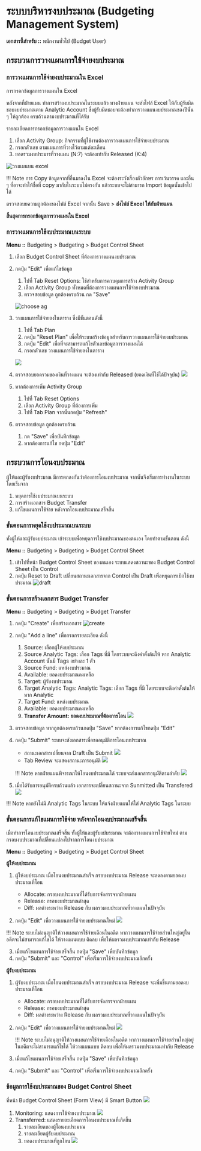 # ระบบบริหารงบประมาณ (Budgeting Management System)

**เอกสารนี้สำหรับ ::** พนักงานทั่วไป (Budget User)

## กระบวนการวางแผนการใช้จ่ายงบประมาณ

### การวางแผนการใช้จ่ายงบประมาณใน Excel
การกรอกข้อมูลการวางแผนใน Excel

หลังจากที่ฝ่ายแผน ทำการสร้างงบประมาณในระบบแล้ว ทางฝ่ายแผน จะส่งไฟล์ Excel ให้กับผู้รับผิดชอบงบประมาณตาม Analytic Account ซึ่งผู้รับผิดชอบจะต้องทำการวางแผนงบประมาณของปีนั้น ๆ ให้ถูกต้อง ครบถ้วนตามงบประมาณที่ได้รับ

รายละเอียดการกรอกข้อมูลการวางแผนใน Excel

1. เลือก Activity Group: กิจกรรมที่ผู้ใช้งานต้องการวางแผนการใช้จ่ายงบประมาณ
2. กรอกตัวเลข ตามแผนการที่วางไว้ตามแต่ละเดือน 
3. ยอดรวมงบประมารที่วางแผน (N:7) จะต้องเท่ากับ Released (K:4)

![วางแผนบน excel](img/3_phasing_plan/excel_plan.png)

!!! Note 
    การ Copy ข้อมูลจากที่อื่นมาลงใน Excel จะต้องระวังเรื่องตัวอักษร การเว้นวรรค และอื่น ๆ ที่อาจะทำให้ชื่อที่ copy มากับในระบบไม่ตรงกัน แล้วระบบจะไม่สามารถ Import ข้อมูลนั้นเข้าไปได้

ตรวจสอบยความถูกต้องของไฟล์ Excel จากนั้น Save > **ส่งไฟล์ Excel ให้กับฝ่ายแผน**

**สิ้นสุดการกรอกข้อมูลการวางแผนใน Excel**

### การวางแผนการใช้งบประมาณบนระบบ

**Menu ::** Budgeting > Budgeting > Budget Control Sheet

1. เลือก Budget Control Sheet ที่ต้องการวางแผนงบประมาณ
2. กดปุ่ม "Edit" เพื่อแก้ไขข้อมูล
    1. ไปที่ Tab Reset Options: ใช้สำหรับการควบคุมการสร้าง Activity Group
    2. เลือก Activity Group ทั้งหมดที่ต้องการวางแผนการใช้จ่ายงบประมาณ
    3. ตรวจสอบข้อมูล ถูกต้องครบถ้วน กด "Save"

    ![choose ag](img/3_phasing_plan/reset_option.png)

3. วางแผนการใช้จ่ายลงในตาราง ซึ่งมีขั้นตอนดังนี้
    1. ไปที่ Tab Plan
    2. กดปุ่ม "Reset Plan" เพื่อให้ระบบสร้างข้อมูลสำหรับการวางแผนการใช้จ่ายงบประมาณ
    3. กดปุ่ม "Edit" เพื่อที่จะสามารถแก้ไขตัวเลขข้อมูลการวางแผนได้
    4. กรอกตัวเลข วางแผนการใช้จ่ายลงในตาราง

    ![](img/3_phasing_plan/phasing.png)

4. ตรวจสอบยอดรวมของเงินที่วางแผน จะต้องเท่ากับ Released (ยอดเงินที่ใช้ได้ปัจจุบัน)
    ![](img/3_phasing_plan/release_amount.png)

5. หากต้องการเพิ่ม Activity Group
    1. ไปที่ Tab Reset Options
    2. เลือก Activity Group ที่ต้องการเพิ่ม
    3. ไปที่ Tab Plan จากนั้นกดปุ่ม "Refresh"

6. ตรวจสอบข้อมูล ถูกต้องครบถ้วน 
    1. กด "Save" เพื่อบันทึกข้อมูล
    2. หากต้องการแก้ไข กดปุ่ม "Edit"

## กระบวนการโอนงบประมาณ

ผู้ให้และผู้รับงบประมาณ มีการตกลงกันว่าต้องการโอนงบประมาณ จากนั้นจึงเริ่มการทำงานในระบบ โดยเริ่มจาก

1. หยุดการใช้งบประมาณบนระบบ
2. การสร้างเอกสาร Budget Transfer
3. แก้ไขแผนการใช้จ่าย หลังจากโอนงบประมาณเสร็จสิ้น

### ขั้นตอนการหยุดใช้งบประมาณบนระบบ

ทั้งผู้ให้และผู้รับงบประมาณ เข้าระบบเพื่อหยุดการใช้งบประมาณของตนเอง โดยทำตามขั้นตอน ดังนี้

**Menu ::** Budgeting > Budgeting > Budget Control Sheet

1. เข้าไปที่หน้า Budget Control Sheet ของตนเอง ระบบแสดงสถานะของ Budget Control Sheet เป็น Control
2. กดปุ่ม Reset to Draft เปลี่ยนสถานะเอกสารจาก Control เป็น Draft เพื่อหยุดการเบิกใช้งบประมาณ
    ![draft](img/5_budget_transfer/draft.png)

### ขั้นตอนการสร้างเอกสาร Budget Transfer

**Menu ::** Budgeting > Budgeting > Budget Transfer

1. กดปุ่ม "Create" เพื่อสร้างเอกสาร
    ![create](img/5_budget_transfer/create.png)

2. กดปุ่ม "Add a line" เพื่อกรอกรายละเอียด ดังนี้
    1. Source: เลือกผู้ให้งบประมาณ
    2. Source Analytic Tags: เลือก Tags ที่มี โดยระบบจะดึงค่าตั้งต้นให้ หาก Analytic Account นั้นมี Tags อย่างละ 1 ตัว
    3. Source Fund: แหล่งงบประมาณ
    4. Available: ยอดงบประมาณคงเหลือ
    5. Target: ผู้รับงบประมาณ
    6. Target Analytic Tags: Analytic Tags: เลือก Tags ที่มี โดยระบบจะดึงค่าตั้งต้นให้ หาก Analytic 
    7. Target Fund: แหล่งงบประมาณ
    8. Available: ยอดงบประมาณคงเหลือ
    9. **Transfer Amount: ยอดงบประมาณที่ต้องการโอน**
        ![](img/5_budget_transfer/transfer2.png)

3. ตรวจสอบข้อมูล หากถูกต้องครบถ้วนกดปุ่ม "Save" หากต้องการแก้ไขกดปุ่ม "Edit"
4. กดปุ่ม "Submit" ระบบจะส่งเอกสารเพื่อขออนุมัติการโอนงบประมาณ
    - สถานะเอกสารเปลี่ยนจาก Draft เป็น Submit
        ![](img/5_budget_transfer/submit.png)
    - Tab Review จะแสดงสถานะการอนุมัติ
        ![](img/5_budget_transfer/review.png)

    !!! Note
        หากฝ่ายแผนพิจารณาให้โอนงบประมาณได้ ระบบจะส่งเอกสารอนุมัติตามลำดับ
        ![](img/5_budget_transfer/approved.png)

5. เมื่อได้รับการอนุมัติครบถ้วนแล้ว เอกสารจะเปลี่ยนสถานะจาก Sunmitted เป็น Transfered
    ![](img/5_budget_transfer/done.png)

!!! Note
    หากยังไม่มี Analytic Tags ในระบบ ให้แจ้งฝ่ายแผนให้ใส่ Analytic Tags ในระบบ

### ขั้นตอนการแก้ไขแผนการใช้จ่าย หลังจากโอนงบประมาณเสร็จสิ้น

เมื่อทำการโอนงบประมาณเสร็จสิ้น ทั้งผู้ให้และผู้รับงปบระมาณ จะต้องวางแผนการใช้จ่ายใหม่ ตามกรอบงบประมาณที่เปลี่ยนแปลงไปจากการโอนงบประมาณ

**Menu ::** Budgeting > Budgeting > Budget Control Sheet

**ผู้ให้งบประมาณ**

1. ผู้ให้งบประมาณ เมื่อโอนงบประมาณสำเร็จ กรอบงบประมาณ Release จะลดลงตามยอดงบประมาณที่โอน
    - Allocate: กรอบงบประมาณที่ได้รับการจัดสรรจากฝ่ายแผน
    - Release: กรอบงบประมาณล่าสุด
    - Diff: ผลต่างระหว่าง Release กับ ผลรวมงบประมาณที่วางแผนในปัจจุบัน

2. กดปุ่ม "Edit" เพื่อวางแผนการใช้จ่ายงบประมาณใหม่
    ![](img/5_budget_transfer/source1.png)

!!! Note
    ระบบไม่อนุญาติให้วางแผนการใช้จ่ายเดือนในอดีต
    หากวางแผนการใช้จ่ายส่วนใหญ่อยู่ในอดีตจะไม่สามารถแก้ไขได้ ให้วางแผนแบบ ติดลบ เพื่อให้ผลรวมงบประมาณเท่ากับ Release

3. เมื่อแก้ไขแผนการใช้จ่ายเสร็จสิ้น กดปุ่ม "Save" เพื่อบันทึกข้อมูล
4. กดปุ่ม "Submit" และ "Control" เพื่อเริ่มการใช้จ่ายงบประมาณอีกครั้ง

**ผู้รับงบประมาณ**

1. ผู้รับงบประมาณ เมื่อโอนงบประมาณสำเร็จ กรอบงบประมาณ Release จะเพิ่มขึ้นตามยอดงบประมาณที่โอน
    - Allocate: กรอบงบประมาณที่ได้รับการจัดสรรจากฝ่ายแผน
    - Release: กรอบงบประมาณล่าสุด
    - Diff: ผลต่างระหว่าง Release กับ ผลรวมงบประมาณที่วางแผนในปัจจุบัน

2. กดปุ่ม "Edit" เพื่อวางแผนการใช้จ่ายงบประมาณใหม่
    ![](img/5_budget_transfer/target2.png)

    !!! Note
        ระบบไม่อนุญาติให้วางแผนการใช้จ่ายเดือนในอดีต หากวางแผนการใช้จ่ายส่วนใหญ่อยู่ในอดีตจะไม่สามารถแก้ไขได้ ให้วางแผนแบบ ติดลบ เพื่อให้ผลรวมงบประมาณเท่ากับ Release

3. เมื่อแก้ไขแผนการใช้จ่ายเสร็จสิ้น กดปุ่ม "Save" เพื่อบันทึกข้อมูล
4. กดปุ่ม "Submit" และ "Control" เพื่อเริ่มการใช้จ่ายงบประมาณอีกครั้ง

### ข้อมูลการใช้งบประมาณของ Budget Control Sheet

ที่หน้า Budget Control Sheet (Form View) มี Smart Button
    ![](img/5_budget_transfer/smart_button.png)
1. Monitoring: แสดงการใช้จ่ายงบประมาณ
    ![](img/5_budget_transfer/monitoring.png)
2. Transferred: แสดงรายละเอียดการโอนงบประมาณที่เกิดขึ้น
    1. รายละเอียดของผู้โอนงบประมาณ
    2. รายละเอียดผู้รับงบประมาณ
    3. ยอดงบประมาณที่ถูกโอน
    ![](img/5_budget_transfer/transfer3.png)
